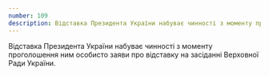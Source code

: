```yaml
---
number: 109
description: Відставка Президента України набуває чинності з моменту проголошення ним особисто заяви про відставку на засіданні Верховної Ради України.
---
```


Відставка Президента України набуває чинності з моменту проголошення ним особисто заяви про відставку на засіданні
Верховної Ради України.
